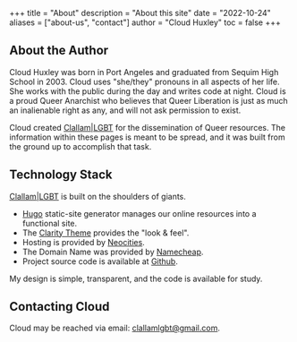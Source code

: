 +++
title = "About"
description = "About this site"
date = "2022-10-24"
aliases = ["about-us", "contact"]
author = "Cloud Huxley"
toc = false
+++

## About the Author
Cloud Huxley was born in Port Angeles and graduated from Sequim High School in 2003.
Cloud uses "she/they" pronouns in all aspects of her life. She works with the public
during the day and writes code at night. Cloud is a proud Queer Anarchist who believes
that Queer Liberation is just as much an inalienable right as any, and will not
ask permission to exist.

Cloud created [Clallam|LGBT](https://clallam.lgbt/) for the dissemination of Queer
resources. The information within these pages is meant to be spread, and it was
built from the ground up to accomplish that task.

## Technology Stack
[Clallam|LGBT](https://clallam.lgbt/) is built on the shoulders of giants.
* [Hugo](https://gohugo.io/) static-site generator manages our online resources
into a functional site.
* The [Clarity Theme](https://github.com/chipzoller/hugo-clarity) provides the
"look & feel".
* Hosting is provided by [Neocities](https://neocities.org/).
* The Domain Name was provided by [Namecheap](https://namecheap.com/).
* Project source code is available at [Github](https://github.com/hvxley/ClallamLGBT/).

My design is simple, transparent, and the code is available for study.

## Contacting Cloud
Cloud may be reached via email: [clallamlgbt@gmail.com](mailto:clallamlgbt@gmail.com?subject=Clallam|LGBT).
